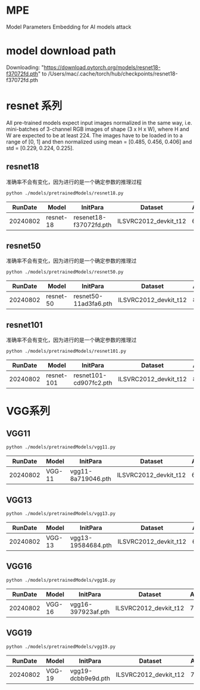 # MPE
Model Parameters Embedding for AI models attack


# model download path
Downloading: "https://download.pytorch.org/models/resnet18-f37072fd.pth" to /Users/mac/.cache/torch/hub/checkpoints/resnet18-f37072fd.pth

# resnet 系列
All pre-trained models expect input images normalized in the same way, i.e. mini-batches of 3-channel RGB images of shape (3 x H x W), where H and W are expected to be at least 224. The images have to be loaded in to a range of [0, 1] and then normalized using mean = [0.485, 0.456, 0.406] and std = [0.229, 0.224, 0.225].
## resnet18
准确率不会有变化，因为进行的是一个确定参数的推理过程
```shell
python ./models/pretrainedModels/resnet18.py
```

| RunDate | Model     | InitPara | Dataset | Accuracy | Loss |
| - |- | - | - |--------| - |
| 20240802 | resnet-18 | resenet18-f37072fd.pth | ILSVRC2012_devkit_t12 | 67.27% | 1.3545 |


## resnet50
准确率不会有变化，因为进行的是一个确定参数的推理过
```shell
python ./models/pretrainedModels/resnet50.py
```

| RunDate | Model     | InitPara | Dataset | Accuracy | Loss   |
| - |-----------| - | - |----------|--------|
| 20240802 | resnet-50 | resnet50-11ad3fa6.pth | ILSVRC2012_devkit_t12 | 80.12%   | 1.4183 |


## resnet101
准确率不会有变化，因为进行的是一个确定参数的推理过
```shell
python ./models/pretrainedModels/resnet101.py
```

| RunDate | Model      | InitPara | Dataset | Accuracy | Loss   |
| - |------------| - | - |----------|--------|
| 20240802 | resnet-101 | resnet101-cd907fc2.pth | ILSVRC2012_devkit_t12 | 80.94%   | 0.9227 |


# VGG系列
## VGG11
```shell
python ./models/pretrainedModels/vgg11.py
```

| RunDate | Model  | InitPara | Dataset | Accuracy | Loss   |
| - |--------| - | - |--------|--------|
| 20240802 | VGG-11 | vgg11-8a719046.pth | ILSVRC2012_devkit_t12 | 66.88% | 1.3540 |

## VGG13
```shell
python ./models/pretrainedModels/vgg13.py
```

| RunDate | Model  | InitPara | Dataset | Accuracy | Loss   |
| - |--------| - | - |----------|--------|
| 20240802 | VGG-13 | vgg13-19584684.pth | ILSVRC2012_devkit_t12 | 68.14%   | 1.3035 |

## VGG16
```shell
python ./models/pretrainedModels/vgg16.py
```

| RunDate | Model  | InitPara | Dataset | Accuracy | Loss   |
| - |--------| - | - |--------|--------|
| 20240802 | VGG-16 | vgg16-397923af.pth | ILSVRC2012_devkit_t12 | 70.02% | 1.2218 |

## VGG19
```shell
python ./models/pretrainedModels/vgg19.py
```

| RunDate | Model  | InitPara | Dataset | Accuracy | Loss   |
| - |--------| - | - |--------|--------|
| 20240802 | VGG-19 | vgg19-dcbb9e9d.pth | ILSVRC2012_devkit_t12 | 70.68% | 1.1921 |